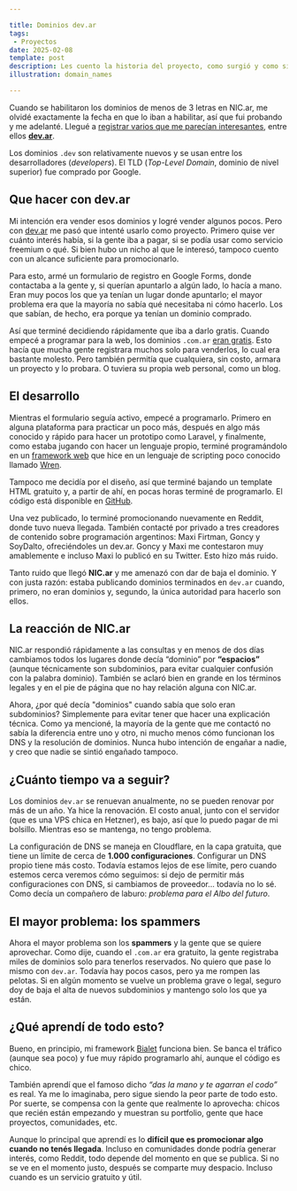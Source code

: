 ```yaml
---

title: Dominios dev.ar
tags:
 - Proyectos
date: 2025-02-08
template: post
description: Les cuento la historia del proyecto, como surgió y como sigue.
illustration: domain_names

---
```


Cuando se habilitaron los dominios de menos de 3 letras en NIC.ar, me olvidé exactamente la fecha en que lo iban a habilitar, así que fui probando y me adelanté. Llegué a [registrar varios que me parecían interesantes](https://domains.pragmore.com/), entre ellos [**dev.ar**](https://home.dev.ar).

Los dominios `.dev` son relativamente nuevos y se usan entre los desarrolladores (*developers*). El TLD (*Top-Level Domain*, dominio de nivel superior) fue comprado por Google.

## Que hacer con dev.ar

Mi intención era vender esos dominios y logré vender algunos pocos. Pero con [dev.ar](https://home.dev.ar) me pasó que intenté usarlo como proyecto. Primero quise ver cuánto interés había, si la gente iba a pagar, si se podía usar como servicio freemium o qué. Si bien hubo un nicho al que le interesó, tampoco cuento con un alcance suficiente para promocionarlo.

Para esto, armé un formulario de registro en Google Forms, donde contactaba a la gente y, si querían apuntarlo a algún lado, lo hacía a mano. Eran muy pocos los que ya tenían un lugar donde apuntarlo; el mayor problema era que la mayoría no sabía qué necesitaba ni cómo hacerlo. Los que sabían, de hecho, era porque ya tenían un dominio comprado.

Así que terminé decidiendo rápidamente que iba a darlo gratis. Cuando empecé a programar para la web, los dominios `.com.ar` [eran gratis](https://www.cronista.com/negocios/Dejan-de-ser-gratuitos-los-dominios-ar-20140225-0024.html). Esto hacía que mucha gente registrara muchos solo para venderlos, lo cual era bastante molesto. Pero también permitía que cualquiera, sin costo, armara un proyecto y lo probara. O tuviera su propia web personal, como un blog.

## El desarrollo

Mientras el formulario seguía activo, empecé a programarlo. Primero en alguna plataforma para practicar un poco más, después en algo más conocido y rápido para hacer un prototipo como Laravel, y finalmente, como estaba jugando con hacer un lenguaje propio, terminé programándolo en un [framework web](https://bialet.dev) que hice en un lenguaje de scripting poco conocido llamado [Wren](https://wren.io).

Tampoco me decidía por el diseño, así que terminé bajando un template HTML gratuito y, a partir de ahí, en pocas horas terminé de programarlo. El código está disponible en [GitHub](https://github.com/pragmore/bialet.dev).

Una vez publicado, lo terminé promocionando nuevamente en Reddit, donde tuvo nueva llegada. También contacté por privado a tres creadores de contenido sobre programación argentinos: Maxi Firtman, Goncy y SoyDalto, ofreciéndoles un dev.ar. Goncy y Maxi me contestaron muy amablemente e incluso Maxi lo publicó en su Twitter. Esto hizo más ruido.

Tanto ruido que llegó **NIC.ar** y me amenazó con dar de baja el dominio. Y con justa razón: estaba publicando dominios terminados en `dev.ar` cuando, primero, no eran dominios y, segundo, la única autoridad para hacerlo son ellos.

## La reacción de NIC.ar

NIC.ar respondió rápidamente a las consultas y en menos de dos días cambiamos todos los lugares donde decía “dominio” por **“espacios”** (aunque técnicamente son subdominios, para evitar cualquier confusión con la palabra dominio). También se aclaró bien en grande en los términos legales y en el pie de página que no hay relación alguna con NIC.ar.

Ahora, ¿por qué decía "dominios" cuando sabía que solo eran subdominios? Simplemente para evitar tener que hacer una explicación técnica. Como ya mencioné, la mayoría de la gente que me contactó no sabía la diferencia entre uno y otro, ni mucho menos cómo funcionan los DNS y la resolución de dominios. Nunca hubo intención de engañar a nadie, y creo que nadie se sintió engañado tampoco.

## ¿Cuánto tiempo va a seguir?

Los dominios `dev.ar` se renuevan anualmente, no se pueden renovar por más de un año. Ya hice la renovación. El costo anual, junto con el servidor (que es una VPS chica en Hetzner), es bajo, así que lo puedo pagar de mi bolsillo. Mientras eso se mantenga, no tengo problema.

La configuración de DNS se maneja en Cloudflare, en la capa gratuita, que tiene un límite de cerca de **1.000 configuraciones**. Configurar un DNS propio tiene más costo. Todavía estamos lejos de ese límite, pero cuando estemos cerca veremos cómo seguimos: si dejo de permitir más configuraciones con DNS, si cambiamos de proveedor… todavía no lo sé. Como decía un compañero de laburo: *problema para el Albo del futuro*.

## El mayor problema: los spammers

Ahora el mayor problema son los **spammers** y la gente que se quiere aprovechar. Como dije, cuando el `.com.ar` era gratuito, la gente registraba miles de dominios solo para tenerlos reservados. No quiero que pase lo mismo con `dev.ar`. Todavía hay pocos casos, pero ya me rompen las pelotas. Si en algún momento se vuelve un problema grave o legal, seguro doy de baja el alta de nuevos subdominios y mantengo solo los que ya están.

## ¿Qué aprendí de todo esto?

Bueno, en principio, mi framework [Bialet](https://bialet.dev) funciona bien. Se banca el tráfico (aunque sea poco) y fue muy rápido programarlo ahí, aunque el código es chico.

También aprendí que el famoso dicho *“das la mano y te agarran el codo”* es real. Ya me lo imaginaba, pero sigue siendo la peor parte de todo esto. Por suerte, se compensa con la gente que realmente lo aprovecha: chicos que recién están empezando y muestran su portfolio, gente que hace proyectos, comunidades, etc.

Aunque lo principal que aprendí es lo **difícil que es promocionar algo cuando no tenés llegada**. Incluso en comunidades donde podría generar interés, como Reddit, todo depende del momento en que se publica. Si no se ve en el momento justo, después se comparte muy despacio. Incluso cuando es un servicio gratuito y útil.
